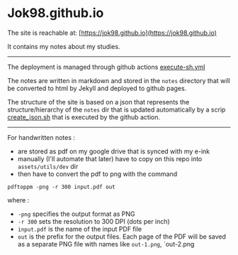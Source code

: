 # Jok98.github.io

The site is reachable at: [https://jok98.github.io](https://jok98.github.io)

It contains my notes about my studies.


---

The deployment is managed through github actions [execute-sh.yml](.github/workflows/execute-sh.yml)

The notes are written in markdown and stored in the `notes` directory that will be converted to html by Jekyll and deployed to github pages.

The structure of the site is based on a json that represents the structure/hierarchy of the `notes` dir that is updated automatically by a scrip [create_json.sh](create_json.sh) that is executed by the github action.

---

For handwritten notes :
- are stored as pdf on my google drive that is synced with my e-ink 
- manually (I'll automate that later) have to copy on this repo into `assets/utils/dev` dir
- then have to convert the pdf to png with the command 
```shell
pdftoppm -png -r 300 input.pdf out
```
where :
- `-png` specifies the output format as PNG
- `-r 300` sets the resolution to 300 DPI (dots per inch)
- `input.pdf` is the name of the input PDF file
- `out` is the prefix for the output files. Each page of the PDF will be saved as a separate PNG file with names like `out-1.png`, `out-2.png